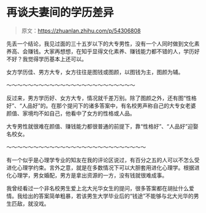 # 再谈夫妻间的学历差异

> 原文：<https://zhuanlan.zhihu.com/p/54306808>

先丢一个结论，我见过面的三十五岁以下的大专男性，没有一个人同时做到文化素养高、会赚钱。大家再想想，在知乎显得文化素养、赚钱能力都不错的人，学历好不好？我觉得学历基本上还可以。

女方学历佳、男方大专，女方往往是图钱或图颜，以图钱为主，图颜为辅。

～～～～～～～～～～～～～～～～～～～～～～～～

反过来，男方学历好、女方大专，情况就千差万别。除了图颜之外，还有图“性格好”、“人品好”的。在那个提问下的诸多答案中，有名校男声称自己的大专女老婆颜值、家境均不如自己，他看中了女方的性格或人品。

大专男性就很难在颜值、赚钱能力都很普通的前提下，靠“性格好”、“人品好”迎娶名校女。

～～～～～～～～～～～～～～～～～～～～～～～～～～

有一个似乎是心理学专业的知友在我的评论区说过，有百分之五的人可以不怎么受进化心理学约束。言外之意，就是在多数情况下可以大胆套用进化心理学。根据进化心理学，男女婚配，男方是拿出资源的一方，没有钱就很难成事。

我曾经看过一个非名校男生爱上北大光华女生的提问，很多答案都在胡扯什么爱情。我给出的答案简单粗暴，若该男生大学毕业后的“钱途”不能够与北大光华的男生匹敌，就没戏。